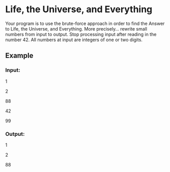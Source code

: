 # Life, the Universe, and Everything

Your program is to use the brute-force approach in order to find the Answer to Life, the Universe, and Everything. 
More precisely… rewrite small numbers from input to output. Stop processing input after reading in the number 42. 
All numbers at input are integers of one or two digits.

## Example

### Input:

1

2

88

42

99

### Output:

1

2

88
